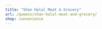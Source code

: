 ```yaml
---
title: "Shan Halal Meat & Grocery"
url: /queens/shan-halal-meat-and-grocery/
shop: convenience
---
```

